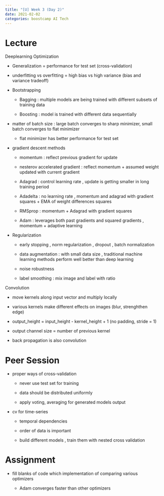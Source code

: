 ```yaml
---
title: "[U] Week 3 (Day 2)"
date: 2021-02-02
categories: boostcamp AI Tech
---
```

# Lecture
Deeplearning Optimization

* Generalization = performance for test set (cross-validation)

* underfitting vs overfitting = high bias vs high variance (bias and variance tradeoff)

* Bootstrapping

    * Bagging : multiple models are being trained with different subsets of training data

    * Boosting : model is trained with different data sequentially

* matter of batch size : large batch converges to sharp minimizer, small batch converges to flat minimizer

    * flat minimizer has better performance for test set

* gradient descent methods

    * momentum : reflect previous gradient for update

    * nesterov accelerated gradient : reflect momentum + assumed weight updated with current gradient

    * Adagrad : control learning rate , update is getting smaller in long training period

    * Adadelta : no learning rate , momentum and adagrad with gradient squares + EMA of weight differences squares

    * RMSprop : momentum + Adagrad with gradient squares

    * Adam : leverages both past gradients and squared gradients , momentum + adaptive learning

* Regularization

    * early stopping , norm regularization , dropout , batch normalization

    * data augmentation : with small data size , traditional machine learning methods perform well better than deep learning

    * noise robustness

    * label smoothing : mix image and label with ratio

Convolution

* move kernels along input vector and multiply locally

* various kernels make different effects on images (blur, strenghthen edge)

* output_height = input_height - kernel_height + 1 (no padding, stride = 1)

* output channel size = number of previous kernel

* back propagation is also convolution

# Peer Session

* proper ways of cross-validation

    * never use test set for training

    * data should be distributed uniformly

    * apply voting, averaging for generated models output

* cv for time-series

    * temporal dependencies

    * order of data is important

    * build different models , train them with nested cross validation

# Assignment

* fill blanks of code which implementation of comparing various optimizers

    * Adam converges faster than other optimizers

